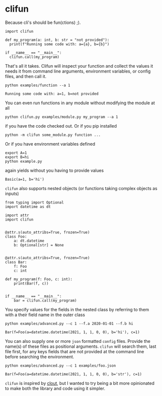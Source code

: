 # clifun

Because cli's should be fun(ctions) ;).

```
import clifun

def my_program(a: int, b: str = "not provided"):
  print(f"Running some code with: a={a}, b={b}")

if __name__ == "__main__":
  clifun.call(my_program)
```

That's all it takes. Clifun will inspect your function and collect the values it needs it from command line arguments, environment variables, or config files, and then call it.

```
python examples/function --a 1
```
```
Running some code with: a=1, b=not provided
```

You can even run functions in any module without modifying the module at all

```
python clifun.py examples/module.py my_program --a 1
```
if you have the code checked out. Or if you pip installed

```
python -m clifun some_module.py function ...
```

Or if you have environment variables defined

```
export A=1
export B=hi
python example.py
```
again yields without you having to provide values
```
Basic(a=1, b='hi')
```

`clifun` also supports nested objects (or functions taking complex objects as inputs)

```
from typing import Optional
import datetime as dt

import attr
import clifun


@attr.s(auto_attribs=True, frozen=True)
class Foo:
    a: dt.datetime
    b: Optional[str] = None


@attr.s(auto_attribs=True, frozen=True)
class Bar:
    f: Foo
    c: int

def my_program(f: Foo, c: int):
    print(Bar(f, c))


if __name__ == "__main__":
    bar = clifun.call(my_program)
```

You specify values for the fields in the nested class by referring to them with a their field name in the outer class

```
python examples/advanced.py --c 1 --f.a 2020-01-01 --f.b hi
```
```
Bar(f=Foo(a=datetime.datetime(2021, 1, 1, 0, 0), b='hi'), c=1)
```

You can also supply one or more `json` formatted `config` files. Provide the name(s) of these files as positional arguments. `clifun` will search them, last file first, for any keys fields that are not provided at the command line before searching the environment.

```
python examples/advanced.py --c 1 examples/foo.json
```
```
Bar(f=Foo(a=datetime.datetime(2021, 1, 1, 0, 0), b='str'), c=1)
```

`clifun` is inspired by [clout](https://github.com/python-clout/clout), but I wanted to try being a bit more opinionated to make both the library and code using it simpler.


